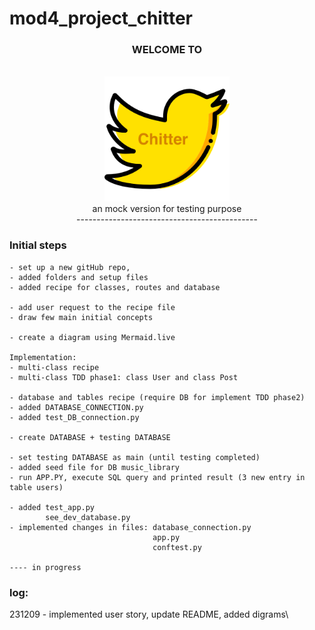 # mod4_project_chitter

<div align='center'><h3>WELCOME TO</h3><br><img src="static/logo.png" width=200><br>an mock version for testing purpose<br> ---------------------------------------------</div>


### Initial steps
```
- set up a new gitHub repo,
- added folders and setup files
- added recipe for classes, routes and database

- add user request to the recipe file
- draw few main initial concepts

- create a diagram using Mermaid.live

Implementation:
- multi-class recipe 
- multi-class TDD phase1: class User and class Post

- database and tables recipe (require DB for implement TDD phase2)
- added DATABASE_CONNECTION.py
- added test_DB_connection.py

- create DATABASE + testing DATABASE

- set testing DATABASE as main (until testing completed)
- added seed file for DB music_library
- run APP.PY, execute SQL query and printed result (3 new entry in table users)

- added test_app.py
        see_dev_database.py
- implemented changes in files: database_connection.py
                                app.py
                                conftest.py

---- in progress 
``` 

### log:

231209 - implemented user story, update README, added digrams\

